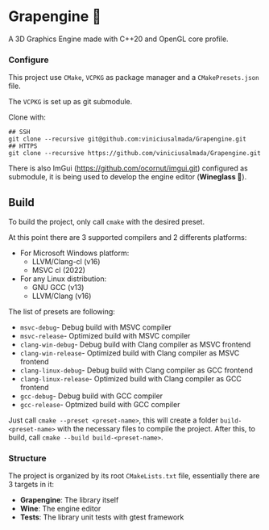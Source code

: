 # Grapengine 🍇

A 3D Graphics Engine made with C++20 and OpenGL core profile.

### Configure

This project use `CMake`, `VCPKG` as package manager and a `CMakePresets.json` file.

The `VCPKG` is set up as git submodule.

Clone with:

```shell
## SSH
git clone --recursive git@github.com:viniciusalmada/Grapengine.git
## HTTPS
git clone --recursive https://github.com/viniciusalmada/Grapengine.git
```

There is also ImGui (https://github.com/ocornut/imgui.git) configured as submodule, it is being used to develop the
engine editor (**Wineglass 🍷**).

## Build

To build the project, only call `cmake` with the desired preset.

At this point there are 3 supported compilers and 2 differents platforms:

* For Microsoft Windows platform:
    * LLVM/Clang-cl (v16)
    * MSVC cl (2022)
* For any Linux distribution:
    * GNU GCC (v13)
    * LLVM/Clang (v16)

The list of presets are following:

* `msvc-debug`- Debug build with MSVC compiler
* `msvc-release`- Optimized build with MSVC compiler
* `clang-win-debug`- Debug build with Clang compiler as MSVC frontend
* `clang-win-release`- Optimized build with Clang compiler as MSVC frontend
* `clang-linux-debug`- Debug build with Clang compiler as GCC frontend
* `clang-linux-release`- Optimized build with Clang compiler as GCC frontend
* `gcc-debug`- Debug build with GCC compiler
* `gcc-release`- Optmized build with GCC compiler

Just call `cmake --preset <preset-name>`, this will create a folder `build-<preset-name>` with the necessary files to
compile the project.
After this, to build, call `cmake --build build-<preset-name>`.

### Structure

The project is organized by its root `CMakeLists.txt` file, essentially there are 3 targets in it:

* **Grapengine**: The library itself
* **Wine**: The engine editor
* **Tests**: The library unit tests with gtest framework